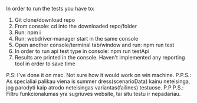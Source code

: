 In order to run the tests you have to:
1. Git clone/download repo
2. From console: cd into the downloaded repo/folder
3. Run: npm i
4. Run: webdriver-manager start in the same console
5. Open another console/terminal tab/window and run: npm run test
6. In order to run api test type in console: npm run testApi
7. Results are printed in the console. Haven't implemented any reporting tool in order to save time

P.S: I've done it on mac. Not sure how it would work on win machine.
P.P.S.: As specialiai palikau viena is summer dress(scenarioData) kainu neteisinga, jog parodyti kaip atrodo neteisingas variantas(failines) testuose.
P.P.P.S.: Filtru funkcionalumas yra sugriuves website, tai situ testu ir nepadariau.